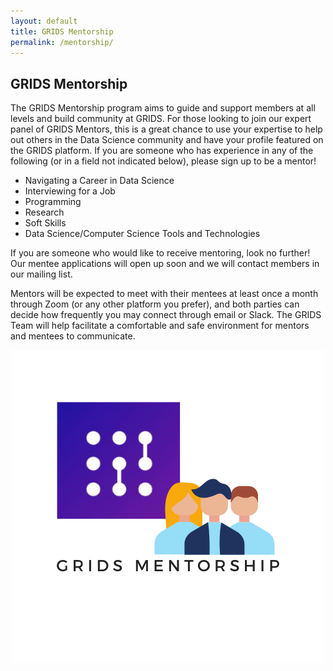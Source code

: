 ```yaml
---
layout: default
title: GRIDS Mentorship
permalink: /mentorship/
---
```

## GRIDS Mentorship

The GRIDS Mentorship program aims to guide and support members at all levels and build community at GRIDS. For those looking to join our expert panel of GRIDS Mentors, this is a great chance to use your expertise to help out others in the Data Science community and have your profile featured on the GRIDS platform. If you are someone who has experience in any of the following (or in a field not indicated below), please sign up to be a mentor!

- Navigating a Career in Data Science
- Interviewing for a Job
- Programming
- Research
- Soft Skills
- Data Science/Computer Science Tools and Technologies

If you are someone who would like to receive mentoring, look no further! Our mentee applications will open up soon and we will contact members in our mailing list.

Mentors will be expected to meet with their mentees at least once a month through Zoom (or any other platform you prefer), and both parties can decide how frequently you may connect through email or Slack. The GRIDS Team will help facilitate a comfortable and safe environment for mentors and mentees to communicate.

<div align="center"><img align="center" id="mentorship-logo" src="/assets/img/grids_mentorship_logo.png"/></div>
